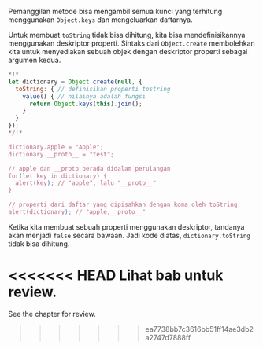 
Pemanggilan metode bisa mengambil semua kunci yang terhitung menggunakan `Object.keys` dan mengeluarkan daftarnya.

Untuk membuat `toString` tidak bisa dihitung, kita bisa mendefinisikannya menggunakan deskriptor properti. Sintaks dari `Object.create` membolehkan kita untuk menyediakan sebuah objek dengan deskriptor properti sebagai argumen kedua.

```js run
*!*
let dictionary = Object.create(null, {
  toString: { // definisikan properti tostring
    value() { // nilainya adalah fungsi
      return Object.keys(this).join();
    }
  }
});
*/!*

dictionary.apple = "Apple";
dictionary.__proto__ = "test";

// apple dan __proto berada didalam perulangan
for(let key in dictionary) {
  alert(key); // "apple", lalu "__proto__"
}  

// properti dari daftar yang dipisahkan dengan koma oleh toString
alert(dictionary); // "apple,__proto__"
```

Ketika kita membuat sebuah properti menggunakan deskriptor, tandanya akan menjadi `false` secara bawaan. Jadi kode diatas, `dictionary.toString` tidak bisa dihitung.

<<<<<<< HEAD
Lihat bab [](info:property-descriptors) untuk review.
=======
See the chapter [](info:property-descriptors) for review.
>>>>>>> ea7738bb7c3616bb51ff14ae3db2a2747d7888ff
